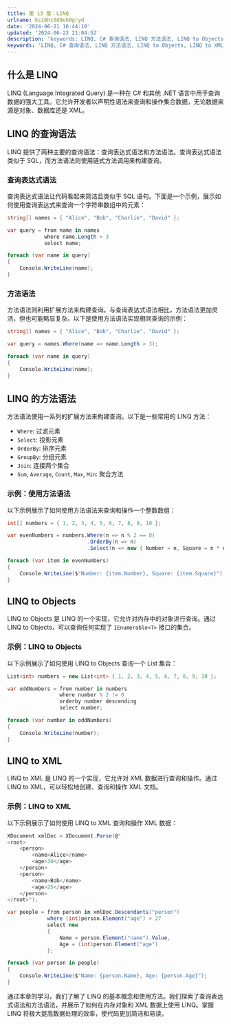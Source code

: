 ```yaml
---
title: 第 13 章：LINQ
urlname: ks16hc0d9oh0gryd
date: '2024-06-21 16:44:10'
updated: '2024-06-23 21:04:52'
description: 'keywords: LINQ, C# 查询语法, LINQ 方法语法, LINQ to Objects, LINQ to XML什么是 LINQLINQ (Language Integrated Query) 是一种在 C# 和其他 .NET 语言中用于查询数据的强大工具。它允许开发者以声明性...'
keywords: 'LINQ, C# 查询语法, LINQ 方法语法, LINQ to Objects, LINQ to XML'
---
```

## 什么是 LINQ

LINQ (Language Integrated Query) 是一种在 C# 和其他 .NET 语言中用于查询数据的强大工具。它允许开发者以声明性语法来查询和操作集合数据，无论数据来源是对象、数据库还是 XML。

## LINQ 的查询语法

LINQ 提供了两种主要的查询语法：查询表达式语法和方法语法。查询表达式语法类似于 SQL，而方法语法则使用链式方法调用来构建查询。

### 查询表达式语法

查询表达式语法让代码看起来简洁且类似于 SQL 语句。下面是一个示例，展示如何使用查询表达式来查询一个字符串数组中的元素：

```csharp
string[] names = { "Alice", "Bob", "Charlie", "David" };

var query = from name in names
            where name.Length > 3
            select name;

foreach (var name in query)
{
    Console.WriteLine(name);
}
```

### 方法语法

方法语法则利用扩展方法来构建查询。与查询表达式语法相比，方法语法更加灵活，但也可能略显复杂。以下是使用方法语法实现相同查询的示例：

```csharp
string[] names = { "Alice", "Bob", "Charlie", "David" };

var query = names.Where(name => name.Length > 3);

foreach (var name in query)
{
    Console.WriteLine(name);
}
```

## LINQ 的方法语法

方法语法使用一系列的扩展方法来构建查询。以下是一些常用的 LINQ 方法：

- `Where`: 过滤元素
- `Select`: 投影元素
- `OrderBy`: 排序元素
- `GroupBy`: 分组元素
- `Join`: 连接两个集合
- `Sum`, `Average`, `Count`, `Max`, `Min`: 聚合方法

### 示例：使用方法语法

以下示例展示了如何使用方法语法来查询和操作一个整数数组：

```csharp
int[] numbers = { 1, 2, 3, 4, 5, 6, 7, 8, 9, 10 };

var evenNumbers = numbers.Where(n => n % 2 == 0)
                          .OrderBy(n => n)
                          .Select(n => new { Number = n, Square = n * n });

foreach (var item in evenNumbers)
{
    Console.WriteLine($"Number: {item.Number}, Square: {item.Square}");
}
```

## LINQ to Objects

LINQ to Objects 是 LINQ 的一个实现，它允许对内存中的对象进行查询。通过 LINQ to Objects，可以查询任何实现了 `IEnumerable<T>` 接口的集合。

### 示例：LINQ to Objects

以下示例展示了如何使用 LINQ to Objects 查询一个 List 集合：

```csharp
List<int> numbers = new List<int> { 1, 2, 3, 4, 5, 6, 7, 8, 9, 10 };

var oddNumbers = from number in numbers
                 where number % 2 != 0
                 orderby number descending
                 select number;

foreach (var number in oddNumbers)
{
    Console.WriteLine(number);
}
```

## LINQ to XML

LINQ to XML 是 LINQ 的一个实现，它允许对 XML 数据进行查询和操作。通过 LINQ to XML，可以轻松地创建、查询和操作 XML 文档。

### 示例：LINQ to XML

以下示例展示了如何使用 LINQ to XML 查询和操作 XML 数据：

```csharp
XDocument xmlDoc = XDocument.Parse(@"
<root>
    <person>
        <name>Alice</name>
        <age>30</age>
    </person>
    <person>
        <name>Bob</name>
        <age>25</age>
    </person>
</root>");

var people = from person in xmlDoc.Descendants("person")
             where (int)person.Element("age") > 27
             select new
             {
                 Name = person.Element("name").Value,
                 Age = (int)person.Element("age")
             };

foreach (var person in people)
{
    Console.WriteLine($"Name: {person.Name}, Age: {person.Age}");
}
```

通过本章的学习，我们了解了 LINQ 的基本概念和使用方法。我们探索了查询表达式语法和方法语法，并展示了如何在内存对象和 XML 数据上使用 LINQ。掌握 LINQ 将极大提高数据处理的效率，使代码更加简洁和易读。

